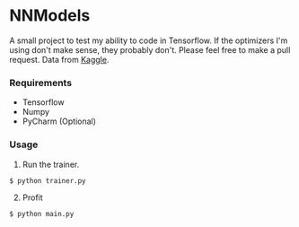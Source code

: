 # NNModels
A small project to test my ability to code in Tensorflow. If the optimizers I'm using don't make sense, they probably don't. Please feel free to make a pull request.
Data from [Kaggle](https://kaggle.com).
### Requirements
- Tensorflow
- Numpy
- PyCharm (Optional)

### Usage
1. Run the trainer.
```bash
$ python trainer.py
```
2. Profit
```bash
$ python main.py
```
